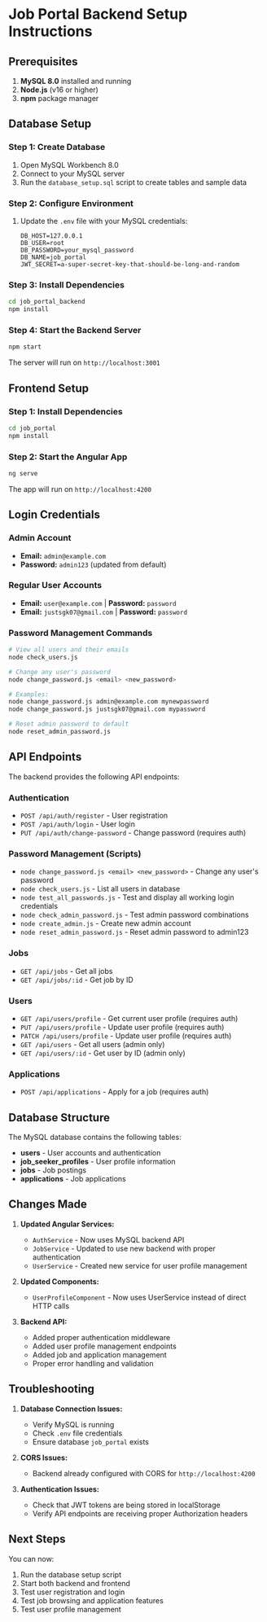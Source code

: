 # Job Portal Backend Setup Instructions

## Prerequisites
1. **MySQL 8.0** installed and running
2. **Node.js** (v16 or higher)
3. **npm** package manager

## Database Setup

### Step 1: Create Database
1. Open MySQL Workbench 8.0
2. Connect to your MySQL server
3. Run the `database_setup.sql` script to create tables and sample data

### Step 2: Configure Environment
1. Update the `.env` file with your MySQL credentials:
   ```
   DB_HOST=127.0.0.1
   DB_USER=root
   DB_PASSWORD=your_mysql_password
   DB_NAME=job_portal
   JWT_SECRET=a-super-secret-key-that-should-be-long-and-random
   ```

### Step 3: Install Dependencies
```bash
cd job_portal_backend
npm install
```

### Step 4: Start the Backend Server
```bash
npm start
```
The server will run on `http://localhost:3001`

## Frontend Setup

### Step 1: Install Dependencies
```bash
cd job_portal
npm install
```

### Step 2: Start the Angular App
```bash
ng serve
```
The app will run on `http://localhost:4200`

## Login Credentials

### Admin Account
- **Email:** `admin@example.com`
- **Password:** `admin123` (updated from default)

### Regular User Accounts
- **Email:** `user@example.com` | **Password:** `password`
- **Email:** `justsgk07@gmail.com` | **Password:** `password`

### Password Management Commands
```bash
# View all users and their emails
node check_users.js

# Change any user's password
node change_password.js <email> <new_password>

# Examples:
node change_password.js admin@example.com mynewpassword
node change_password.js justsgk07@gmail.com mypassword

# Reset admin password to default
node reset_admin_password.js
```

## API Endpoints

The backend provides the following API endpoints:

### Authentication
- `POST /api/auth/register` - User registration
- `POST /api/auth/login` - User login
- `PUT /api/auth/change-password` - Change password (requires auth)

### Password Management (Scripts)
- `node change_password.js <email> <new_password>` - Change any user's password
- `node check_users.js` - List all users in database
- `node test_all_passwords.js` - Test and display all working login credentials
- `node check_admin_password.js` - Test admin password combinations
- `node create_admin.js` - Create new admin account
- `node reset_admin_password.js` - Reset admin password to admin123

### Jobs
- `GET /api/jobs` - Get all jobs
- `GET /api/jobs/:id` - Get job by ID

### Users
- `GET /api/users/profile` - Get current user profile (requires auth)
- `PUT /api/users/profile` - Update user profile (requires auth)
- `PATCH /api/users/profile` - Update user profile (requires auth)
- `GET /api/users` - Get all users (admin only)
- `GET /api/users/:id` - Get user by ID (admin only)

### Applications
- `POST /api/applications` - Apply for a job (requires auth)

## Database Structure

The MySQL database contains the following tables:
- **users** - User accounts and authentication
- **job_seeker_profiles** - User profile information
- **jobs** - Job postings
- **applications** - Job applications

## Changes Made

1. **Updated Angular Services:**
   - `AuthService` - Now uses MySQL backend API
   - `JobService` - Updated to use new backend with proper authentication
   - `UserService` - Created new service for user profile management

2. **Updated Components:**
   - `UserProfileComponent` - Now uses UserService instead of direct HTTP calls

3. **Backend API:**
   - Added proper authentication middleware
   - Added user profile management endpoints
   - Added job and application management
   - Proper error handling and validation

## Troubleshooting

1. **Database Connection Issues:**
   - Verify MySQL is running
   - Check `.env` file credentials
   - Ensure database `job_portal` exists

2. **CORS Issues:**
   - Backend already configured with CORS for `http://localhost:4200`

3. **Authentication Issues:**
   - Check that JWT tokens are being stored in localStorage
   - Verify API endpoints are receiving proper Authorization headers

## Next Steps

You can now:
1. Run the database setup script
2. Start both backend and frontend
3. Test user registration and login
4. Test job browsing and application features
5. Test user profile management


